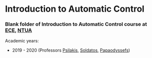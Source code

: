 # Introduction to Automatic Control


### Blank folder of Introduction to Automatic Control course at [ECE](https://www.ece.ntua.gr/en), [NTUA](https://www.ntua.gr/en)
Academic years:
- 2019 - 2020 (Professors [Psilakis](https://www.ece.ntua.gr/en/staff/190), [Soldatos](https://www.ece.ntua.gr/en/staff/107), [Papaodyssefs](https://www.ece.ntua.gr/en/staff/72))